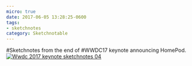 ```yaml
---
micro: true
date: 2017-06-05 13:28:25-0600
tags:
- sketchnotes
category: Sketchnotable
---
```


#Sketchnotes from the end of #WWDC17 keynote announcing HomePod. [![Wwdc 2017 keynote sketchnotes 04](/uploads/2018/eb9f49987b.jpg)](/uploads/2018/eb9f49987b.jpg)